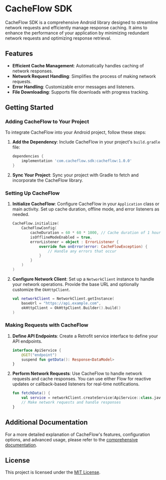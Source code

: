 # CacheFlow SDK

CacheFlow SDK is a comprehensive Android library designed to streamline network requests and efficiently manage response caching. It aims to enhance the performance of your application by minimizing redundant network requests and optimizing response retrieval.

## Features

- **Efficient Cache Management**: Automatically handles caching of network responses.
- **Network Request Handling**: Simplifies the process of making network requests.
- **Error Handling**: Customizable error messages and listeners.
- **File Downloading**: Supports file downloads with progress tracking.

## Getting Started

### Adding CacheFlow to Your Project

To integrate CacheFlow into your Android project, follow these steps:

1. **Add the Dependency**: Include CacheFlow in your project's `build.gradle` file:

    ```groovy
    dependencies {
        implementation 'com.cacheflow.sdk:cacheflow:1.0.0'
    }
    ```

2. **Sync Your Project**: Sync your project with Gradle to fetch and incorporate the CacheFlow library.

### Setting Up CacheFlow

1. **Initialize CacheFlow**: Configure CacheFlow in your `Application` class or main activity. Set up cache duration, offline mode, and error listeners as needed.

    ```kotlin
    CacheFlow.initialize(
        CacheFlowConfig(
            cacheDuration = 60 * 60 * 1000, // Cache duration of 1 hour
            isOfflineModeEnabled = true,
            errorListener = object : ErrorListener {
                override fun onError(error: CacheFlowException) {
                    // Handle any errors that occur
                }
            }
        )
    )
    ```

2. **Configure Network Client**: Set up a `NetworkClient` instance to handle your network operations. Provide the base URL and optionally customize the `OkHttpClient`.

    ```kotlin
    val networkClient = NetworkClient.getInstance(
        baseUrl = "https://api.example.com",
        okHttpClient = OkHttpClient.Builder().build()
    )
    ```

### Making Requests with CacheFlow

1. **Define API Endpoints**: Create a Retrofit service interface to define your API endpoints.

    ```kotlin
    interface ApiService {
        @GET("endpoint")
        suspend fun getData(): Response<DataModel>
    }
    ```

2. **Perform Network Requests**: Use CacheFlow to handle network requests and cache responses. You can use either Flow for reactive updates or callback-based listeners for real-time notifications.

    ```kotlin
    fun fetchData() {
        val service = networkClient.createService(ApiService::class.java)
        // Make network requests and handle responses
    }
    ```

## Additional Documentation

For a more detailed explanation of CacheFlow's features, configuration options, and advanced usage, please refer to the [comprehensive documentation](README-Detailed-Documentation.md).

## License

This project is licensed under the [MIT License](LICENSE).
